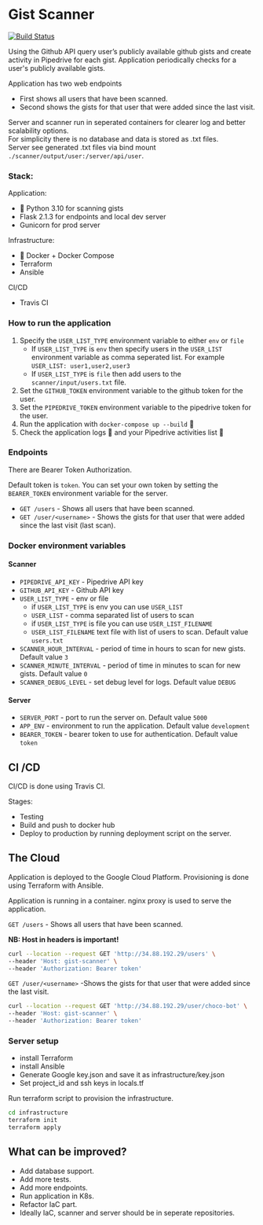 # Gist Scanner
[![Build Status](https://app.travis-ci.com/zicdamasta/gist_scanner.svg?token=1U5QxytYfua1YWiB3p5J&branch=main)](https://app.travis-ci.com/zicdamasta/gist_scanner)

Using the Github API query user’s publicly available github gists and
create activity in Pipedrive for each gist. Application periodically
checks for a user's publicly available gists. 

Application has two web endpoints
* First shows all users that have been scanned.
* Second shows the gists for that user that were added since the last visit.

Server and scanner run in seperated containers for clearer log and better scalability options.<br>
For simplicity there is no database and data is stored as .txt files. <br>
Server see generated .txt files via bind mount `./scanner/output/user:/server/api/user`.

### Stack:
Application:
 * 🐍 Python 3.10 for scanning gists
 * Flask 2.1.3 for endpoints and local dev server
 * Gunicorn for prod server
 
Infrastructure:
 * 🐳  Docker + Docker Compose
 * Terraform
 * Ansible

CI/CD
 * Travis CI


### How to run the application
1. Specify the `USER_LIST_TYPE` environment variable to either `env` or `file`
   - If `USER_LIST_TYPE` is `env` then specify users in the `USER_LIST` environment variable as comma seperated list. For example `USER_LIST: user1,user2,user3`
   - If `USER_LIST_TYPE` is `file` then add users to the `scanner/input/users.txt` file.
2. Set the `GITHUB_TOKEN` environment variable to the github token for the user.
3. Set the `PIPEDRIVE_TOKEN` environment variable to the pipedrive token for the user.
4. Run the application with `docker-compose up --build` 🚀
5. Check the application logs 📜 and your Pipedrive activities list 📝

### Endpoints

There are Bearer Token Authorization.

Default token is `token`. You can set your own token by setting the `BEARER_TOKEN` environment variable for the server.
* `GET /users` - Shows all users that have been scanned.
* `GET /user/<username>` - Shows the gists for that user that were added since the last visit (last scan).



### Docker environment variables
#### Scanner
* `PIPEDRIVE_API_KEY` - Pipedrive API key
* `GITHUB_API_KEY` - Github API key
* `USER_LIST_TYPE` - env or file
  * if `USER_LIST_TYPE` is env you can use `USER_LIST`
  * `USER_LIST` - comma separated list of users to scan
  * if `USER_LIST_TYPE` is file you can use `USER_LIST_FILENAME`
  * `USER_LIST_FILENAME` text file with list of users to scan. Default value `users.txt`
* `SCANNER_HOUR_INTERVAL` - period of time in hours to scan for new gists. Default value `3`
* `SCANNER_MINUTE_INTERVAL` - period of time in minutes to scan for new gists. Default value `0`
* `SCANNER_DEBUG_LEVEL` - set debug level for logs. Default value `DEBUG`

#### Server
* `SERVER_PORT` - port to run the server on. Default value `5000`
* `APP_ENV` - environment to run the application. Default value `development`
* `BEARER_TOKEN` - bearer token to use for authentication. Default value `token`

## CI /CD
CI/CD is done using Travis CI.

Stages:
* Testing
* Build and push to docker hub
* Deploy to production by running deployment script on the server.


## The Cloud

Application is deployed to the Google Cloud Platform.
Provisioning is done using Terraform with Ansible.

Application is running in a container.
nginx proxy is used to serve the application.

`GET /users` - Shows all users that have been scanned.

**NB: Host in headers is important!**
```bash
curl --location --request GET 'http://34.88.192.29/users' \
--header 'Host: gist-scanner' \
--header 'Authorization: Bearer token'
```

`GET /user/<username>` -Shows the gists for that user that were added since the last visit.
```bash
curl --location --request GET 'http://34.88.192.29/user/choco-bot' \
--header 'Host: gist-scanner' \
--header 'Authorization: Bearer token'
```

### Server setup
* install Terraform
* install Ansible
* Generate Google key.json and save it as infrastructure/key.json
* Set project_id and ssh keys in locals.tf

Run terraform script to provision the infrastructure.
```bash
cd infrastructure
terraform init
terraform apply
```

## What can be improved?
* Add database support.
* Add more tests.
* Add more endpoints.
* Run application in K8s.
* Refactor IaC part.
* Ideally IaC, scanner and server should be in seperate repositories.

